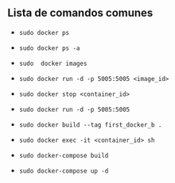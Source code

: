 ## Lista  de comandos comunes

- `sudo docker ps`
- `sudo docker ps -a`
- `sudo  docker images`
- `sudo docker run -d -p 5005:5005 <image_id>`
- `sudo docker stop <container_id>`
- `sudo docker run -d -p 5005:5005`
- `sudo docker build --tag first_docker_b .`
- `sudo docker exec -it <container_id> sh`

- `sudo docker-compose build`
- `sudo docker-compose up -d`

